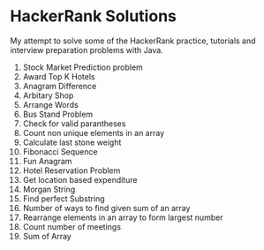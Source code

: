 # HackerRank Solutions

My attempt to solve some of the HackerRank practice, tutorials and interview preparation problems with Java.

1. Stock Market Prediction problem
2. Award Top K Hotels
3. Anagram Difference
4. Arbitary Shop
5. Arrange Words
6. Bus Stand Problem
7. Check for valid parantheses
8. Count non unique elements in an array
9. Calculate last stone weight
10. Fibonacci Sequence
11. Fun Anagram
12. Hotel Reservation Problem
13. Get location based expenditure
14. Morgan String
15. Find perfect Substring
16. Number of ways to find given sum of an array
17. Rearrange elements in an array to form largest number
18. Count number of meetings
19. Sum of Array

